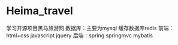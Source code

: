 # Heima_travel
学习开源项目黑马旅游网
数据库：主要为mysql 缓存数据库redis
前端： html+css javascript jquery
后端：spring springmvc mybatis
